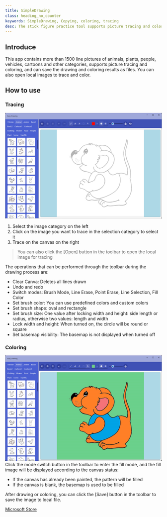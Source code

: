 ```yaml
---
title: SimpleDrawing
class: heading_no_counter
keywords: SimpleDrawing, Copying, coloring, tracing
desc: The stick figure practice tool supports picture tracing and coloring, and can save the drawing and coloring results as files
---
```


## Introduce
This app contains more than 1500 line pictures of animals, plants, people, vehicles, cartoons and other categories, supports picture tracing and coloring, and can save the drawing and coloring results as files. You can also open local images to trace and color.

## How to use

### Tracing
![](../assets/images/UsefulTools/JBH1.png)
1. Select the image category on the left
2. Click on the image you want to trace in the selection category to select it
3. Trace on the canvas on the right
> You can also click the [Open] button in the toolbar to open the local image for tracing

The operations that can be performed through the toolbar during the drawing process are:
* Clear Canva: Deletes all lines drawn
* Undo and redo
* Switch modes: Brush Mode, Line Erase, Point Erase, Line Selection, Fill Color
* Set brush color: You can use predefined colors and custom colors
* Set brush shape: oval and rectangle
* Set brush size: One value after locking width and height: side length or radius, otherwise two values: length and width
* Lock width and height: When turned on, the circle will be round or square
* Set basemap visibility: The basemap is not displayed when turned off

### Coloring
![](../assets/images/UsefulTools/JBH2.png)
Click the mode switch button in the toolbar to enter the fill mode, and the fill image will be displayed according to the canvas status:
* If the canvas has already been painted, the pattern will be filled
* If the canvas is blank, the basemap is used to be filled

After drawing or coloring, you can click the [Save] button in the toolbar to save the image to local file.

[Microsoft Store](https://apps.microsoft.com/detail/9NXD45TW8HMX)